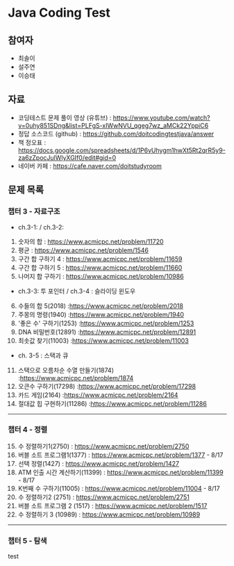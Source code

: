 # Java Coding Test 

## 참여자

- 최솔이
- 설주연
- 이승태

## 자료
- 코딩테스트 문제 풀이 영상 (유튜브) : https://www.youtube.com/watch?v=0uhy851SDng&list=PLFgS-xIWwNVU_qgeg7wz_aMCk22YppiC6
- 정답 소스코드 (github) :  https://github.com/doitcodingtestjava/answer
- 책 정오표 : https://docs.google.com/spreadsheets/d/1P6vUhygm1hwXt5Rt2qrR5y9-za6zZpocJulWlyXGIf0/edit#gid=0
- 네이버 카페 : https://cafe.naver.com/doitstudyroom

## 문제 목록

### 챕터 3 - 자료구조

- ch.3-1: / ch.3-2:

1. 숫자의 합 : https://www.acmicpc.net/problem/11720
2. 평균 : https://www.acmicpc.net/problem/1546
3. 구간 합 구하기 4 : https://www.acmicpc.net/problem/11659
4. 구간 합 구하기 5 : https://www.acmicpc.net/problem/11660
5. 나머지 합 구하기 : https://www.acmicpc.net/problem/10986

- ch.3-3: 투 포인터 / ch.3-4 : 슬라이딩 윈도우

6. 수들의 합 5(2018) :https://www.acmicpc.net/problem/2018
7. 주몽의 명령(1940) :https://www.acmicpc.net/problem/1940
8. '좋은 수' 구하기(1253) :https://www.acmicpc.net/problem/1253
9. DNA 비밀번호(12891) :https://www.acmicpc.net/problem/12891 
10. 최솟값 찾기(11003) :https://www.acmicpc.net/problem/11003 

- ch. 3-5 : 스택과 큐
11. 스택으로 오름차순 수열 만들기(1874) :https://www.acmicpc.net/problem/1874
12. 오큰수 구하기(17298) :https://www.acmicpc.net/problem/17298
13. 카드 게임(2164) :https://www.acmicpc.net/problem/2164
14. 절대값 힙 구현하기(11286) :https://www.acmicpc.net/problem/11286


---
### 챕터 4 - 정렬

15. 수 정렬하기1(2750) : https://www.acmicpc.net/problem/2750 
16. 버블 소트 프로그램1(1377) : https://www.acmicpc.net/problem/1377 - 8/17
17. 선택 정렬(1427) : https://www.acmicpc.net/problem/1427 
18. ATM 인출 시간 계산하기(11399) : https://www.acmicpc.net/problem/11399 - 8/17
19. K번째 수 구하기(11005) : https://www.acmicpc.net/problem/11004 - 8/17
20. 수 정렬하기2 (2751) : https://www.acmicpc.net/problem/2751
21. 버블 소트 프로그램 2 (1517) : https://www.acmicpc.net/problem/1517
22. 수 정렬하기 3 (10989) : https://www.acmicpc.net/problem/10989

---

### 챕터 5 - 탐색



test
